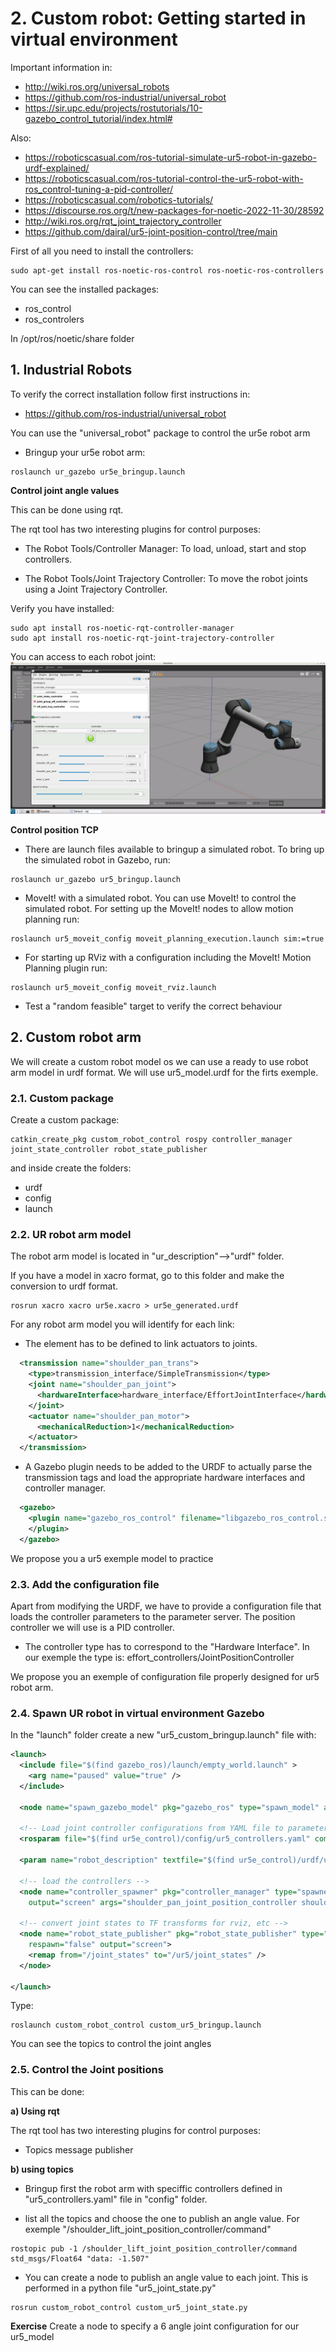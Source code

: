 # **2. Custom robot: Getting started in virtual environment**

Important information in:

- http://wiki.ros.org/universal_robots
- https://github.com/ros-industrial/universal_robot
- https://sir.upc.edu/projects/rostutorials/10-gazebo_control_tutorial/index.html#

Also:
- https://roboticscasual.com/ros-tutorial-simulate-ur5-robot-in-gazebo-urdf-explained/
- https://roboticscasual.com/ros-tutorial-control-the-ur5-robot-with-ros_control-tuning-a-pid-controller/
- https://roboticscasual.com/robotics-tutorials/
- https://discourse.ros.org/t/new-packages-for-noetic-2022-11-30/28592
- http://wiki.ros.org/rqt_joint_trajectory_controller
- https://github.com/dairal/ur5-joint-position-control/tree/main

First of all you need to install the controllers:
```shell
sudo apt-get install ros-noetic-ros-control ros-noetic-ros-controllers
```
You can see the installed packages:
- ros_control
- ros_controlers

In /opt/ros/noetic/share folder

## **1. Industrial Robots**

To verify the correct installation follow first instructions in:
- https://github.com/ros-industrial/universal_robot

You can use the "universal_robot" package to control the ur5e robot arm

- Bringup your ur5e robot arm:
```shell
roslaunch ur_gazebo ur5e_bringup.launch
```
**Control joint angle values**

This can be done using rqt.

The rqt tool has two interesting plugins for control purposes:

- The Robot Tools/Controller Manager: To load, unload, start and stop controllers.

- The Robot Tools/Joint Trajectory Controller: To move the robot joints using a Joint Trajectory Controller.

Verify you have installed:
```shell 
sudo apt install ros-noetic-rqt-controller-manager
sudo apt install ros-noetic-rqt-joint-trajectory-controller
```
You can access to each robot joint:
![](./Images/02_getting_started_sw/1_rqt_ur5e.png)

**Control position TCP**

- There are launch files available to bringup a simulated robot. To bring up the simulated robot in Gazebo, run:
```shell
roslaunch ur_gazebo ur5_bringup.launch
```
- MoveIt! with a simulated robot. You can use MoveIt! to control the simulated robot. For setting up the MoveIt! nodes to allow motion planning run:
```shell
roslaunch ur5_moveit_config moveit_planning_execution.launch sim:=true
```

- For starting up RViz with a configuration including the MoveIt! Motion Planning plugin run:
```shell
roslaunch ur5_moveit_config moveit_rviz.launch
```
- Test a "random feasible" target to verify the correct behaviour


## **2. Custom robot arm**

We will create a custom robot model os we can use a ready to use robot arm model in urdf format. We will use ur5_model.urdf for the firts exemple.

### **2.1. Custom package**

Create a custom package:
```shell
catkin_create_pkg custom_robot_control rospy controller_manager joint_state_controller robot_state_publisher
```
and inside create the folders:
- urdf
- config
- launch

### **2.2. UR robot arm model**

The robot arm model is located in "ur_description"-->"urdf" folder. 

If you have a model in xacro format, go to this folder and make the conversion to urdf format.

```shell
rosrun xacro xacro ur5e.xacro > ur5e_generated.urdf
```
For any robot arm model you will identify for each link:
- The <transmission> element has to be defined to link actuators to joints. 
```xml
  <transmission name="shoulder_pan_trans">
    <type>transmission_interface/SimpleTransmission</type>
    <joint name="shoulder_pan_joint">
      <hardwareInterface>hardware_interface/EffortJointInterface</hardwareInterface>
    </joint>
    <actuator name="shoulder_pan_motor">
      <mechanicalReduction>1</mechanicalReduction>
    </actuator>
  </transmission>
```
- A Gazebo plugin needs to be added to the URDF to actually parse the transmission tags and load the appropriate hardware interfaces and controller manager.
```xml
  <gazebo>
    <plugin name="gazebo_ros_control" filename="libgazebo_ros_control.so">
    </plugin>
  </gazebo>
```
We propose you a ur5 exemple model to practice

### **2.3. Add the configuration file**
Apart from modifying the URDF, we have to provide a configuration file that loads the controller parameters to the parameter server. The position controller we will use is a PID controller.
- The controller type has to correspond to the "Hardware Interface". In our exemple the type is: effort_controllers/JointPositionController

We propose you an exemple of configuration file properly designed for ur5 robot arm.

### **2.4. Spawn UR robot in virtual environment Gazebo**
In the "launch" folder create a new "ur5_custom_bringup.launch" file with:
```xml
<launch>
  <include file="$(find gazebo_ros)/launch/empty_world.launch" >
    <arg name="paused" value="true" />
  </include>

  <node name="spawn_gazebo_model" pkg="gazebo_ros" type="spawn_model" args="-file $(find ur5e_control)/urdf/ur5_model.urdf -urdf -x 0 -y 0 -z 0.1 -model ur5 -J shoulder_lift_joint -0.5 -J elbow_joint 0.5" />

  <!-- Load joint controller configurations from YAML file to parameter server -->
  <rosparam file="$(find ur5e_control)/config/ur5_controllers.yaml" command="load"/>

  <param name="robot_description" textfile="$(find ur5e_control)/urdf/ur5_model_.urdf"/>
  
  <!-- load the controllers -->
  <node name="controller_spawner" pkg="controller_manager" type="spawner" respawn="false"
    output="screen" args="shoulder_pan_joint_position_controller shoulder_lift_joint_position_controller elbow_joint_position_controller wrist_1_joint_position_controller wrist_2_joint_position_controller wrist_3_joint_position_controller joint_state_controller"/>

  <!-- convert joint states to TF transforms for rviz, etc -->
  <node name="robot_state_publisher" pkg="robot_state_publisher" type="robot_state_publisher"
    respawn="false" output="screen">
    <remap from="/joint_states" to="/ur5/joint_states" />
  </node>

</launch>
```
Type:
```shell
roslaunch custom_robot_control custom_ur5_bringup.launch
```

You can see the topics to control the joint angles

### **2.5. Control the Joint positions**

This can be done:

**a) Using rqt**

The rqt tool has two interesting plugins for control purposes:

- Topics message publisher


**b) using topics**

- Bringup first the robot arm with speciffic controllers defined in "ur5_controllers.yaml" file in "config" folder. 

- list all the topics and choose the one to publish an angle value. For exemple "/shoulder_lift_joint_position_controller/command"
```shell
rostopic pub -1 /shoulder_lift_joint_position_controller/command std_msgs/Float64 "data: -1.507"
```
- You can create a node to publish an angle value to each joint. This is performed in a python file "ur5_joint_state.py"
```shell
rosrun custom_robot_control custom_ur5_joint_state.py
```

**Exercise**
Create a node to specify a 6 angle joint configuration for our ur5_model 

